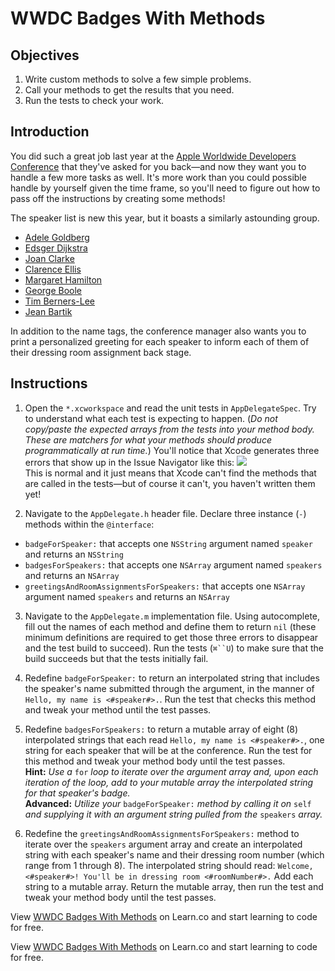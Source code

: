 # WWDC Badges With Methods

## Objectives

1. Write custom methods to solve a few simple problems.
2. Call your methods to get the results that you need.
3. Run the tests to check your work.

## Introduction

You did such a great job last year at the [Apple Worldwide Developers Conference](https://developer.apple.com/wwdc/) that they've asked for you back—and now they want you to handle a few more tasks as well. It's more work than you could possible handle by yourself given the time frame, so you'll need to figure out how to pass off the instructions by creating some methods!

The speaker list is new this year, but it boasts a similarly astounding group.

* [Adele Goldberg](https://en.wikipedia.org/wiki/Adele_Goldberg_(computer_scientist))
* [Edsger Dijkstra](https://en.wikipedia.org/wiki/Edsger_W._Dijkstra)
* [Joan Clarke](https://en.wikipedia.org/wiki/Joan_Clarke)
* [Clarence Ellis](https://en.wikipedia.org/wiki/Clarence_Ellis_(computer_scientist))
* [Margaret Hamilton](https://en.wikipedia.org/wiki/Margaret_Hamilton_(scientist))
* [George Boole](https://en.wikipedia.org/?title=George_Boole)
* [Tim Berners-Lee](https://en.wikipedia.org/?title=Tim_Berners-Lee)
* [Jean Bartik](https://en.wikipedia.org/wiki/Jean_Bartik)

In addition to the name tags, the conference manager also wants you to print a personalized greeting for each speaker to inform each of them of their dressing room assignment back stage.

## Instructions

1. Open the `*.xcworkspace` and read the unit tests in `AppDelegateSpec`. Try to understand what each test is expecting to happen. (*Do not copy/paste the expected arrays from the tests into your method body. These are matchers for what your methods should produce programmatically at run time.*) You'll notice that Xcode generates three errors that show up in the Issue Navigator like this:   ![](https://curriculum-content.s3.amazonaws.com/ios/wwdc-badges-methods/missingMethodErrors.png)  
This is normal and it just means that Xcode can't find the methods that are called in the tests—but of course it can't, you haven't written them yet!

2. Navigate to the `AppDelegate.h` header file. Declare three instance (`-`) methods within the `@interface`:
  * `badgeForSpeaker:` that accepts one `NSString` argument named `speaker` and returns an `NSString`
  * `badgesForSpeakers:` that accepts one `NSArray` argument named `speakers` and returns an `NSArray`
  * `greetingsAndRoomAssignmentsForSpeakers:` that accepts one `NSArray` argument named `speakers` and returns an `NSArray`

3. Navigate to the `AppDelegate.m` implementation file. Using autocomplete, fill out the names of each method and define them to return `nil` (these minimum definitions are required to get those three errors to disappear and the test build to succeed). Run the tests (`⌘``U`) to make sure that the build succeeds but that the tests initially fail.

4. Redefine `badgeForSpeaker:` to return an interpolated string that includes the speaker's name submitted through the argument, in the manner of `Hello, my name is <#speaker#>.`. Run the test that checks this method and tweak your method until the test passes.

5. Redefine `badgesForSpeakers:` to return a mutable array of eight (8) interpolated strings that each read `Hello, my name is <#speaker#>.`, one string for each speaker that will be at the conference. Run the test for this method and tweak your method body until the test passes.  
**Hint:** *Use a* `for` *loop to iterate over the argument array and, upon each iteration of the loop, add to your mutable array the interpolated string for that speaker's badge.*  
**Advanced:** *Utilize your* `badgeForSpeaker:` *method by calling it on* `self` *and supplying it with an argument string pulled from the* `speakers` *array.*

6. Redefine the `greetingsAndRoomAssignmentsForSpeakers:` method to iterate over the `speakers` argument array and create an interpolated string with each speaker's name and their dressing room number (which range from 1 through 8). The interpolated string should read: `Welcome, <#speaker#>! You'll be in dressing room <#roomNumber#>.` Add each string to a mutable array. Return the mutable array, then run the test and tweak your method body until the test passes.



<p data-visibility='hidden'>View <a href='https://learn.co/lessons/wwdc-badges-methods' title='WWDC Badges With Methods'>WWDC Badges With Methods</a> on Learn.co and start learning to code for free.</p>

<p data-visibility='hidden'>View <a href='https://learn.co/lessons/wwdc-badges-methods'>WWDC Badges With Methods</a> on Learn.co and start learning to code for free.</p>
